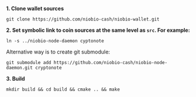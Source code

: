 **1. Clone wallet sources**

```
git clone https://github.com/niobio-cash/niobio-wallet.git
```

**2. Set symbolic link to coin sources at the same level as `src`. For example:**

```
ln -s ../niobio-node-daemon cyptonote
```

Alternative way is to create git submodule:

```
git submodule add https://github.com/niobio-cash/niobio-node-daemon.git cryptonote
```

**3. Build**

```
mkdir build && cd build && cmake .. && make
```
